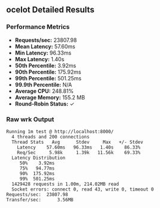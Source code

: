 ## ocelot Detailed Results

### Performance Metrics
- **Requests/sec:** 23807.98
- **Mean Latency:** 57.60ms
- **Min Latency:** 96.33ms
- **Max Latency:** 1.40s
- **50th Percentile:** 3.92ms
- **90th Percentile:** 175.92ms
- **99th Percentile:** 501.25ms
- **99.9th Percentile:** N/A
- **Average CPU:** 248.81%
- **Average Memory:** 155.2 MB
- **Round-Robin Status:** ✓

### Raw wrk Output
```
Running 1m test @ http://localhost:8000/
  4 threads and 200 connections
  Thread Stats   Avg      Stdev     Max   +/- Stdev
    Latency    57.60ms   96.33ms   1.40s    86.33%
    Req/Sec     5.98k     1.39k   11.56k    69.33%
  Latency Distribution
     50%    3.92ms
     75%   94.77ms
     90%  175.92ms
     99%  501.25ms
  1429428 requests in 1.00m, 214.02MB read
  Socket errors: connect 0, read 43, write 0, timeout 0
Requests/sec:  23807.98
Transfer/sec:      3.56MB
```
